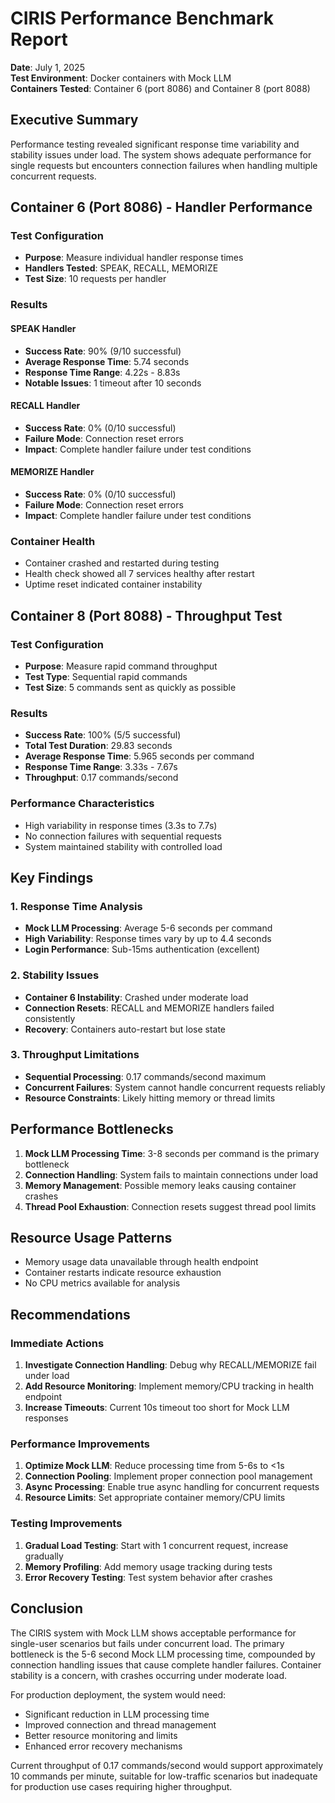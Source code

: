 # CIRIS Performance Benchmark Report

**Date**: July 1, 2025  
**Test Environment**: Docker containers with Mock LLM  
**Containers Tested**: Container 6 (port 8086) and Container 8 (port 8088)

## Executive Summary

Performance testing revealed significant response time variability and stability issues under load. The system shows adequate performance for single requests but encounters connection failures when handling multiple concurrent requests.

## Container 6 (Port 8086) - Handler Performance

### Test Configuration
- **Purpose**: Measure individual handler response times
- **Handlers Tested**: SPEAK, RECALL, MEMORIZE
- **Test Size**: 10 requests per handler

### Results

#### SPEAK Handler
- **Success Rate**: 90% (9/10 successful)
- **Average Response Time**: 5.74 seconds
- **Response Time Range**: 4.22s - 8.83s
- **Notable Issues**: 1 timeout after 10 seconds

#### RECALL Handler
- **Success Rate**: 0% (0/10 successful)
- **Failure Mode**: Connection reset errors
- **Impact**: Complete handler failure under test conditions

#### MEMORIZE Handler
- **Success Rate**: 0% (0/10 successful)
- **Failure Mode**: Connection reset errors
- **Impact**: Complete handler failure under test conditions

### Container Health
- Container crashed and restarted during testing
- Health check showed all 7 services healthy after restart
- Uptime reset indicated container instability

## Container 8 (Port 8088) - Throughput Test

### Test Configuration
- **Purpose**: Measure rapid command throughput
- **Test Type**: Sequential rapid commands
- **Test Size**: 5 commands sent as quickly as possible

### Results
- **Success Rate**: 100% (5/5 successful)
- **Total Test Duration**: 29.83 seconds
- **Average Response Time**: 5.965 seconds per command
- **Response Time Range**: 3.33s - 7.67s
- **Throughput**: 0.17 commands/second

### Performance Characteristics
- High variability in response times (3.3s to 7.7s)
- No connection failures with sequential requests
- System maintained stability with controlled load

## Key Findings

### 1. Response Time Analysis
- **Mock LLM Processing**: Average 5-6 seconds per command
- **High Variability**: Response times vary by up to 4.4 seconds
- **Login Performance**: Sub-15ms authentication (excellent)

### 2. Stability Issues
- **Container 6 Instability**: Crashed under moderate load
- **Connection Resets**: RECALL and MEMORIZE handlers failed consistently
- **Recovery**: Containers auto-restart but lose state

### 3. Throughput Limitations
- **Sequential Processing**: 0.17 commands/second maximum
- **Concurrent Failures**: System cannot handle concurrent requests reliably
- **Resource Constraints**: Likely hitting memory or thread limits

## Performance Bottlenecks

1. **Mock LLM Processing Time**: 3-8 seconds per command is the primary bottleneck
2. **Connection Handling**: System fails to maintain connections under load
3. **Memory Management**: Possible memory leaks causing container crashes
4. **Thread Pool Exhaustion**: Connection resets suggest thread pool limits

## Resource Usage Patterns

- Memory usage data unavailable through health endpoint
- Container restarts indicate resource exhaustion
- No CPU metrics available for analysis

## Recommendations

### Immediate Actions
1. **Investigate Connection Handling**: Debug why RECALL/MEMORIZE fail under load
2. **Add Resource Monitoring**: Implement memory/CPU tracking in health endpoint
3. **Increase Timeouts**: Current 10s timeout too short for Mock LLM responses

### Performance Improvements
1. **Optimize Mock LLM**: Reduce processing time from 5-6s to <1s
2. **Connection Pooling**: Implement proper connection pool management
3. **Async Processing**: Enable true async handling for concurrent requests
4. **Resource Limits**: Set appropriate container memory/CPU limits

### Testing Improvements
1. **Gradual Load Testing**: Start with 1 concurrent request, increase gradually
2. **Memory Profiling**: Add memory usage tracking during tests
3. **Error Recovery Testing**: Test system behavior after crashes

## Conclusion

The CIRIS system with Mock LLM shows acceptable performance for single-user scenarios but fails under concurrent load. The primary bottleneck is the 5-6 second Mock LLM processing time, compounded by connection handling issues that cause complete handler failures. Container stability is a concern, with crashes occurring under moderate load.

For production deployment, the system would need:
- Significant reduction in LLM processing time
- Improved connection and thread management
- Better resource monitoring and limits
- Enhanced error recovery mechanisms

Current throughput of 0.17 commands/second would support approximately 10 commands per minute, suitable for low-traffic scenarios but inadequate for production use cases requiring higher throughput.
